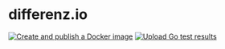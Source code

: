 # differenz.io

[![Create and publish a Docker image](https://github.com/arthuRHD/differenz.io/actions/workflows/docker-ghcr.yaml/badge.svg)](https://github.com/arthuRHD/differenz.io/actions/workflows/docker-ghcr.yaml)
[![Upload Go test results](https://github.com/arthuRHD/differenz.io/actions/workflows/golang-tests.yaml/badge.svg)](https://github.com/arthuRHD/differenz.io/actions/workflows/golang-tests.yaml)
